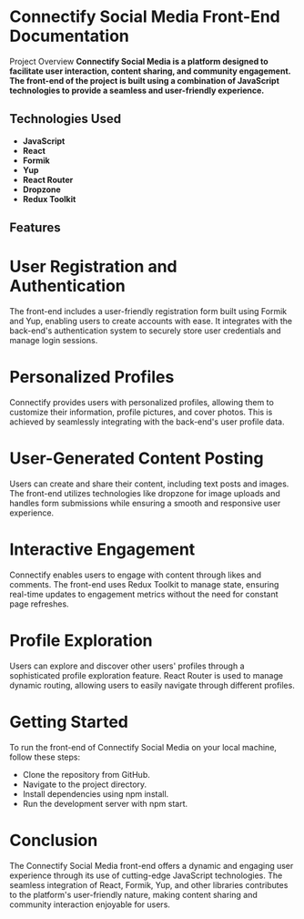 # Connectify Social Media Front-End Documentation
Project Overview
**Connectify Social Media is a platform designed to facilitate user interaction, content sharing, and community engagement. The front-end of the project is built using a combination of JavaScript technologies to provide a seamless and user-friendly experience.**
 
## Technologies Used
- **JavaScript**
- **React**
- **Formik**
- **Yup**
- **React Router**
- **Dropzone**
- **Redux Toolkit**
## Features
# User Registration and Authentication
The front-end includes a user-friendly registration form built using Formik and Yup, enabling users to create accounts with ease. It integrates with the back-end's authentication system to securely store user credentials and manage login sessions.
 
# Personalized Profiles
Connectify provides users with personalized profiles, allowing them to customize their information, profile pictures, and cover photos. This is achieved by seamlessly integrating with the back-end's user profile data.
 
# User-Generated Content Posting
Users can create and share their content, including text posts and images. The front-end utilizes technologies like dropzone for image uploads and handles form submissions while ensuring a smooth and responsive user experience.
 
# Interactive Engagement
Connectify enables users to engage with content through likes and comments. The front-end uses Redux Toolkit to manage state, ensuring real-time updates to engagement metrics without the need for constant page refreshes.
 
# Profile Exploration
Users can explore and discover other users' profiles through a sophisticated profile exploration feature. React Router is used to manage dynamic routing, allowing users to easily navigate through different profiles.
 
# Getting Started
To run the front-end of Connectify Social Media on your local machine, follow these steps:
 
- Clone the repository from GitHub.
- Navigate to the project directory.
- Install dependencies using npm install.
- Run the development server with npm start.
# Conclusion
The Connectify Social Media front-end offers a dynamic and engaging user experience through its use of cutting-edge JavaScript technologies. The seamless integration of React, Formik, Yup, and other libraries contributes to the platform's user-friendly nature, making content sharing and community interaction enjoyable for users.
